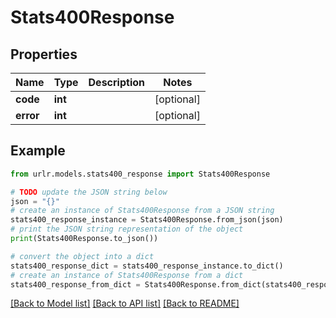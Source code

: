 # Stats400Response


## Properties

Name | Type | Description | Notes
------------ | ------------- | ------------- | -------------
**code** | **int** |  | [optional] 
**error** | **int** |  | [optional] 

## Example

```python
from urlr.models.stats400_response import Stats400Response

# TODO update the JSON string below
json = "{}"
# create an instance of Stats400Response from a JSON string
stats400_response_instance = Stats400Response.from_json(json)
# print the JSON string representation of the object
print(Stats400Response.to_json())

# convert the object into a dict
stats400_response_dict = stats400_response_instance.to_dict()
# create an instance of Stats400Response from a dict
stats400_response_from_dict = Stats400Response.from_dict(stats400_response_dict)
```
[[Back to Model list]](../README.md#documentation-for-models) [[Back to API list]](../README.md#documentation-for-api-endpoints) [[Back to README]](../README.md)


